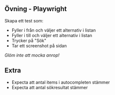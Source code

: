 ## Övning - Playwright

Skapa ett test som:

- Fyller i från och väljer ett alternativ i listan
- Fyller i till och väljer ett alternativ i listan
- Trycker på "Sök"
- Tar ett screenshot på sidan

*Glöm inte att mocka anrop!*

## Extra

- Expecta att antal items i autocompleten stämmer
- Expecta att antal sökresultat stämmer